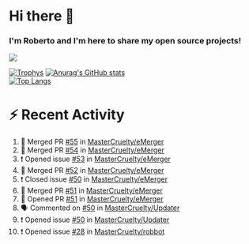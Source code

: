 # Hi there 👋
### I'm Roberto and I'm here to share my open source projects!

<img src="https://komarev.com/ghpvc/?username=mastercruelty&label=Profile views&color=0e75b6"><br>

[![Trophys](https://github-profile-trophy.vercel.app/?username=mastercruelty)](https://github.com/ryo-ma/github-profile-trophy)
[![Anurag's GitHub stats](https://github-readme-stats.vercel.app/api?username=mastercruelty&show_icons=true&theme=tokyonight)](https://github.com/anuraghazra/github-readme-stats)<br>
[![Top Langs](https://github-readme-stats.vercel.app/api/top-langs/?username=mastercruelty&layout=compact&theme=tokyonight)](https://github.com/anuraghazra/github-readme-stats)

# :zap: Recent Activity
<!--START_SECTION:activity-->
1. 🎉 Merged PR [#55](https://github.com/MasterCruelty/eMerger/pull/55) in [MasterCruelty/eMerger](https://github.com/MasterCruelty/eMerger)
2. 🎉 Merged PR [#54](https://github.com/MasterCruelty/eMerger/pull/54) in [MasterCruelty/eMerger](https://github.com/MasterCruelty/eMerger)
3. ❗️ Opened issue [#53](https://github.com/MasterCruelty/eMerger/issues/53) in [MasterCruelty/eMerger](https://github.com/MasterCruelty/eMerger)
4. 🎉 Merged PR [#52](https://github.com/MasterCruelty/eMerger/pull/52) in [MasterCruelty/eMerger](https://github.com/MasterCruelty/eMerger)
5. ❗️ Closed issue [#50](https://github.com/MasterCruelty/eMerger/issues/50) in [MasterCruelty/eMerger](https://github.com/MasterCruelty/eMerger)
6. 🎉 Merged PR [#51](https://github.com/MasterCruelty/eMerger/pull/51) in [MasterCruelty/eMerger](https://github.com/MasterCruelty/eMerger)
7. 💪 Opened PR [#51](https://github.com/MasterCruelty/eMerger/pull/51) in [MasterCruelty/eMerger](https://github.com/MasterCruelty/eMerger)
8. 🗣 Commented on [#50](https://github.com/MasterCruelty/Updater/issues/50) in [MasterCruelty/Updater](https://github.com/MasterCruelty/Updater)
9. ❗️ Opened issue [#50](https://github.com/MasterCruelty/Updater/issues/50) in [MasterCruelty/Updater](https://github.com/MasterCruelty/Updater)
10. ❗️ Opened issue [#28](https://github.com/MasterCruelty/robbot/issues/28) in [MasterCruelty/robbot](https://github.com/MasterCruelty/robbot)
<!--END_SECTION:activity-->
